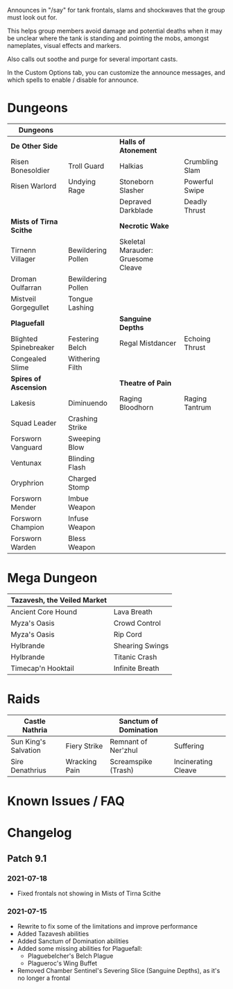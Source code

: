 Announces in "/say" for tank frontals, slams and shockwaves that the group must look out for.

This helps group members avoid damage and potential deaths when it may be unclear where the tank is standing and pointing the mobs, amongst nameplates, visual effects and markers.

Also calls out soothe and purge for several important casts.

In the Custom Options tab, you can customize the announce messages, and which spells to enable / disable for announce.

# Dungeons

| Dungeons |  | | |
|----------|--|--|--|
| **De Other Side** | | **Halls of Atonement** | |
| Risen Bonesoldier | Troll Guard | Halkias | Crumbling Slam |
| Risen Warlord | Undying Rage | Stoneborn Slasher | Powerful Swipe |
|               |              | Depraved Darkblade | Deadly Thrust |
| **Mists of Tirna Scithe** |              | **Necrotic Wake** | |
| Tirnenn Villager | Bewildering Pollen | Skeletal Marauder: Gruesome Cleave | |
| Droman Oulfarran | Bewildering Pollen | |
| Mistveil Gorgegullet | Tongue Lashing | |
| **Plaguefall** |              | **Sanguine Depths** | |
| Blighted Spinebreaker | Festering Belch | Regal Mistdancer | Echoing Thrust |
| Congealed Slime | Withering Filth | |
| **Spires of Ascension** |              | **Theatre of Pain** | |
| Lakesis | Diminuendo | Raging Bloodhorn | Raging Tantrum |
| Squad Leader | Crashing Strike
| Forsworn Vanguard | Sweeping Blow
| Ventunax | Blinding Flash
| Oryphrion | Charged Stomp
| Forsworn Mender | Imbue Weapon
| Forsworn Champion | Infuse Weapon
| Forsworn Warden | Bless Weapon

# Mega Dungeon

| Tazavesh, the Veiled Market |                 |
|-----------------------------|-----------------|
| Ancient Core Hound          | Lava Breath     |
| Myza's Oasis                | Crowd Control   |
| Myza's Oasis                | Rip Cord        |
| Hylbrande                   | Shearing Swings |
| Hylbrande                   | Titanic Crash   |
| Timecap'n Hooktail          | Infinite Breath |

# Raids

| Castle Nathria       |               | Sanctum of Domination |                     |
|----------------------|---------------|-----------------------|---------------------|
| Sun King's Salvation | Fiery Strike  | Remnant of Ner'zhul   | Suffering           |
| Sire Denathrius      | Wracking Pain | Screamspike (Trash)   | Incinerating Cleave |

# Known Issues / FAQ


# Changelog

## Patch 9.1

### 2021-07-18

* Fixed frontals not showing in Mists of Tirna Scithe

### 2021-07-15

* Rewrite to fix some of the limitations and improve performance
* Added Tazavesh abilities
* Added Sanctum of Domination abilities
* Added some missing abilities for Plaguefall:
    * Plaguebelcher's Belch Plague
    * Plagueroc's Wing Buffet
* Removed Chamber Sentinel's Severing Slice (Sanguine Depths), as it's no longer a frontal